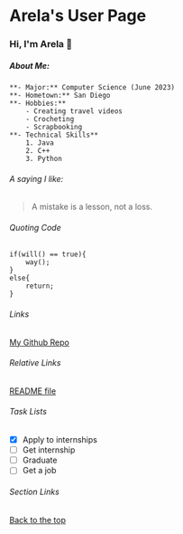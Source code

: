 # Arela's User Page
### Hi, I'm Arela :wave: 

##### About Me:
    **- Major:** Computer Science (June 2023)
    **- Hometown:** San Diego
    **- Hobbies:**
        - Creating travel videos
        - Crocheting
        - Scrapbooking
    **- Technical Skills**
        1. Java
        2. C++
        3. Python
 
###### A saying I like:
> A mistake is a lesson, not a loss.

###### Quoting Code
```
if(will() == true){
    way();
}
else{
    return;
}
```

###### Links
[My Github Repo](https://github.com/arelae/arelae.github.io)

###### Relative Links
[README file](README.md)

###### Task Lists
- [x] Apply to internships
- [ ] Get internship
- [ ] Graduate
- [ ] Get a job

###### Section Links
[Back to the top](#arelas-user-page)